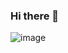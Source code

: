 ### Hi there 👋
![image](https://user-images.githubusercontent.com/114389825/208323091-2b83a537-f93f-40ba-b68a-e0e3ec423031.png)

<!--
**nadia-hazem/nadia-hazem** is a ✨ _special_ ✨ repository because its `README.md` (this file) appears on your GitHub profile.

Here are some ideas to get you started:

- 🔭 I’m currently working on PHP modules
- 🌱 I’m currently learning php, css, html, and soon js
- 👯 I’m looking for good links to learn
- 💬  Actually training in dev at numeric campus of Marseille, La Plateforme
- 📫 How to reach me: nadia.hazem@laplateforme.io
- 😄 Totally self-taught in web design and code
- ⚡ See my WordPress: https://pictelle.com
-->

